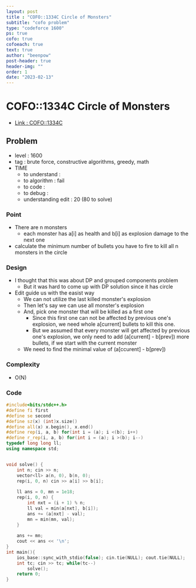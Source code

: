```yaml
---
layout: post
title : "COFO::1334C Circle of Monsters"
subtitle: "cofo problem"
type: "codeforce 1600"
ps: true
cofo: true
cofoeach: true
text: true
author: "beenpow"
post-header: true
header-img: ""
order: 1
date: "2023-02-13"
---
```

# COFO::1334C Circle of Monsters
- [Link : COFO::1334C](https://codeforces.com/problemset/problem/1334/C)


## Problem 

- level : 1600
- tag : brute force, constructive algorithms, greedy, math
- TIME
  - to understand    : 
  - to algorithm     : fail
  - to code          : 
  - to debug         : 
  - understanding edit : 20 (80 to solve)

### Point
- There are n monsters
  - each monster has a[i] as health and b[i] as explosion damage to the next one
- calculate the minimum number of bullets you have to fire to kill all n monsters in the circle

### Design
- I thought that this was about DP and grouped components problem
  - But it was hard to come up with DP solution since it has circle
- Edit guide us with the easist way
  - We can not utilize the last killed monster's explosion
  - Then let's say we can use all monster's explosion
  - And, pick one monster that will be killed as a first one
    - Since this first one can not be affected by previous one's explosion, we need whole a[current] bullets to kill this one.
    - But we assumed that every monster will get affected by previous one's explosion, we only need to add (a[current] - b[prev]) more bullets, if we start with the current monster
  - We need to find the minimal value of (a[ccurent] - b[prev]) 

### Complexity
- O(N)

### Code

```cpp
#include<bits/stdc++.h>
#define fi first
#define se second
#define sz(x) (int)x.size()
#define all(x) x.begin(), x.end()
#define rep(i, a, b) for(int i = (a); i <(b); i++)
#define r_rep(i, a, b) for(int i = (a); i >(b); i--)
typedef long long ll;
using namespace std;


void solve() {
    int n; cin >> n;
    vector<ll> a(n, 0), b(n, 0);
    rep(i, 0, n) cin >> a[i] >> b[i];
    
    ll ans = 0, mn = 1e18;
    rep(i, 0, n) {
        int nxt = (i + 1) % n;
        ll val = min(a[nxt], b[i]);
        ans += (a[nxt] - val);
        mn = min(mn, val);
    }
    
    ans += mn;
    cout << ans << '\n';
}
int main(){
    ios_base::sync_with_stdio(false); cin.tie(NULL); cout.tie(NULL);
    int tc; cin >> tc; while(tc--)
        solve();
    return 0;
}
```
